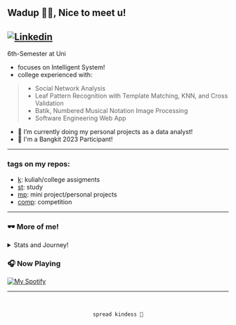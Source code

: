 ## Wadup 👊🦆, Nice to meet u!
  [![Linkedin](https://img.shields.io/badge/linked-in-369?style=flat-square&logo=linkedin&logoColor=white&color=blue)](https://www.linkedin.com/in/caesariodito)
---
6th-Semester at Uni
- focuses on Intelligent System!
- college experienced with:
> - Social Network Analysis
> - Leaf Pattern Recognition with Template Matching, KNN, and Cross Validation
> - Batik, Numbered Musical Notation Image Processing
> - Software Engineering Web App
- 🔭 I’m currently doing my personal projects as a data analyst!
- 🎉 I'm a Bangkit 2023 Participant!

---
### tags on my repos:
- [k](https://github.com/caesariodito?tab=repositories&q=k&type=&language=&sort= "Search k tag"): kuliah/college assigments
- [st](https://github.com/caesariodito?tab=repositories&q=st&type=&language=&sort= "Search st tag"): study
- [mp](https://github.com/caesariodito?tab=repositories&q=mp&type=&language=&sort= "Search mp tag"): mini project/personal projects
- [comp](https://github.com/caesariodito?tab=repositories&q=comp&type=&language=&sort= "Search comp tag"): competition

---

### 🕶 More of me!

<details>
  <summary>Stats and Journey!</summary>
  
  ---
  
  ### 🚗#100Days of Code Journey
  <div>
    <img src="https://upload.wikimedia.org/wikipedia/commons/4/45/Notion_app_logo.png" height="16px"  width="16px" />  
    <a href="https://sesar-d.notion.site/100DaysOfCode-e3d04dce88c54d1a80268add3bec992a"> View my journey!</a>
  </div>
  
  ---
  
  ### ⚡Stats
  <div>
    <img align="center" src="https://github-readme-streak-stats.herokuapp.com/?user=caesariodito&theme=radical&hide_border=true" height="192px"  width="400px" />
  <!--   <img align="center" src="https://github-readme-stats.vercel.app/api/top-langs/?username=caesariodito&layout=compact&theme=radical&hide_border=true" height="192px"  width="500px"> -->
    <img align="center" src="https://github-readme-stats.vercel.app/api?username=caesariodito&count_private=true&theme=radical&hide_border=true&hide=stars" height="192px"  width="400px"/>
  </div>
  
</details>

### 🎧 Now Playing

[![My Spotify](https://spotify-now-playing-gray-omega.vercel.app/api/spotify)](https://open.spotify.com/user/65fzra6amq5cbvz80afbae499)

---

&nbsp;<div align="center">
   `spread kindess 🤍` 
</div>

<!--

<table>
  <thead>
    <tr>
      <th>📈 Top Tracks</th>
    </tr>
  </thead>
  <tbody>
    <tr>
      <td><a href="https://spotify-now-playing-gray-omega.vercel.app/top-tracks?i=1&open"><img src="https://spotify-now-playing-gray-omega.vercel.app/top-tracks?i=1" width="540" height="64"></a></td>
    </tr>
    <tr></tr> 
    <tr>
      <td><a href="https://spotify-now-playing-gray-omega.vercel.app/top-tracks?i=2&open"><img src="https://spotify-now-playing-gray-omega.vercel.app/top-tracks?i=2" width="540" height="64"></a></td>
    </tr>
    <tr></tr> 
    <tr>
      <td><a href="https://spotify-now-playing-gray-omega.vercel.app/api/top-tracks?i=3&open"><img src="https://spotify-now-playing-gray-omega.vercel.app/api/top-tracks?i=3" width="540" height="64"></a></td>
    </tr>
  </tbody>
</table>
-->

<!--

NOTES

**synraax/synraax** is a ✨ _special_ ✨ repository because its `README.md` (this file) appears on your GitHub profile.

Here are some ideas to get you started:

- 🔭 I’m currently working on ...
- 🌱 I’m currently learning ...
- 👯 I’m looking to collaborate on ...
- 🤔 I’m looking for help with ...
- 💬 Ask me about ...
- 📫 How to reach me: ...
- 😄 Pronouns: ...
- ⚡ Fun fact: ...


CHEATSHEET LOGO
# Embed PDF

[![Plugin Version](https://img.shields.io/wordpress/plugin/v/dirtysuds-embed-pdf.svg)](https://wordpress.org/plugins/dirtysuds-embed-pdf/)
[![License](https://img.shields.io/badge/license-GPLv2-blue.svg)](https://wordpress.org/about/license/)
[![Tested Version](https://img.shields.io/wordpress/v/dirtysuds-embed-pdf.svg)](https://wordpress.org/plugins/dirtysuds-embed-pdf/)
[![Rating](https://img.shields.io/wordpress/plugin/r/dirtysuds-embed-pdf.svg)](https://wordpress.org/support/view/plugin-reviews/dirtysuds-embed-pdf)
[![Downloads](https://img.shields.io/wordpress/plugin/dt/dirtysuds-embed-pdf.svg)](https://wordpress.org/plugins/dirtysuds-embed-pdf/)

**Adds pseudo oembed support for PDF documents**

Will embed a PDF file using Google Docs Viewer

Simply include the URL for a PDF document on it's own line, or wrapped in the embed tag like `[embed]http://example.com/file.pdf[/embed]` and the plugin will embed the PDF into the page using the Google Docs Viewer embed code.

The url must end with `.pdf`


CHEATSHEET
Credit goes to [The Markdown Guide](https://www.markdownguide.org)!

### Heading

# H1
## H2
### H3

### Bold

**bold text**

### Italic

*italicized text*

### Blockquote

> blockquote

### Ordered List

1. First item
2. Second item
3. Third item

### Unordered List

- First item
- Second item
- Third item

### Code

`code`

### Horizontal Rule

---

### Link

[Markdown Guide](https://www.markdownguide.org)

### Image

![alt text](https://www.markdownguide.org/assets/images/tux.png)

## Extended Syntax

These elements extend the basic syntax by adding additional features. Not all Markdown applications support these elements.

### Table

| Syntax | Description |
| ----------- | ----------- |
| Header | Title |
| Paragraph | Text |

### Fenced Code Block

```
{
  "firstName": "John",
  "lastName": "Smith",
  "age": 25
}
```

### Footnote

Here's a sentence with a footnote. [^1]

[^1]: This is the footnote.

### Heading ID

### My Great Heading {#custom-id}

### Definition List

term
: definition

### Strikethrough

~~The world is flat.~~

### Task List

- [x] Write the press release
- [ ] Update the website
- [ ] Contact the media

-->
